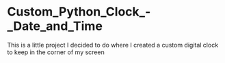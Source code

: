# Custom_Python_Clock_-_Date_and_Time
This is a little project I decided to do where I created a custom digital clock to keep in the corner of my screen
